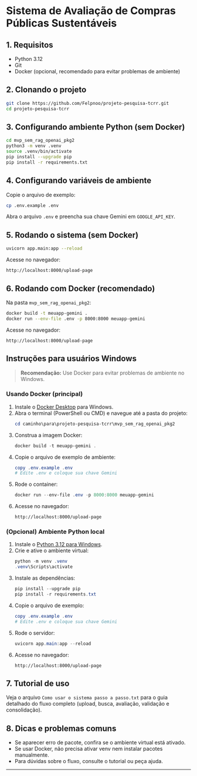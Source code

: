 # Sistema de Avaliação de Compras Públicas Sustentáveis

## 1. Requisitos
- Python 3.12
- Git
- Docker (opcional, recomendado para evitar problemas de ambiente)

## 2. Clonando o projeto
```bash
git clone https://github.com/Felpnoo/projeto-pesquisa-tcrr.git
cd projeto-pesquisa-tcrr
```

## 3. Configurando ambiente Python (sem Docker)
```bash
cd mvp_sem_rag_openai_pkg2
python3 -m venv .venv
source .venv/bin/activate
pip install --upgrade pip
pip install -r requirements.txt
```

## 4. Configurando variáveis de ambiente
Copie o arquivo de exemplo:
```bash
cp .env.example .env
```
Abra o arquivo `.env` e preencha sua chave Gemini em `GOOGLE_API_KEY`.

## 5. Rodando o sistema (sem Docker)
```bash
uvicorn app.main:app --reload
```
Acesse no navegador:
```
http://localhost:8000/upload-page
```

## 6. Rodando com Docker (recomendado)
Na pasta `mvp_sem_rag_openai_pkg2`:
```bash
docker build -t meuapp-gemini .
docker run --env-file .env -p 8000:8000 meuapp-gemini
```
Acesse no navegador:
```
http://localhost:8000/upload-page
```

## Instruções para usuários Windows

> **Recomendação:** Use Docker para evitar problemas de ambiente no Windows.

### Usando Docker (principal)
1. Instale o [Docker Desktop](https://www.docker.com/products/docker-desktop/) para Windows.
2. Abra o terminal (PowerShell ou CMD) e navegue até a pasta do projeto:
   ```powershell
   cd caminho\para\projeto-pesquisa-tcrr\mvp_sem_rag_openai_pkg2
   ```
3. Construa a imagem Docker:
   ```powershell
   docker build -t meuapp-gemini .
   ```
4. Copie o arquivo de exemplo de ambiente:
   ```powershell
   copy .env.example .env
   # Edite .env e coloque sua chave Gemini
   ```
5. Rode o container:
   ```powershell
   docker run --env-file .env -p 8000:8000 meuapp-gemini
   ```
6. Acesse no navegador:
   ```
   http://localhost:8000/upload-page
   ```

### (Opcional) Ambiente Python local
1. Instale o [Python 3.12 para Windows](https://www.python.org/downloads/windows/).
2. Crie e ative o ambiente virtual:
   ```powershell
   python -m venv .venv
   .venv\Scripts\activate
   ```
3. Instale as dependências:
   ```powershell
   pip install --upgrade pip
   pip install -r requirements.txt
   ```
4. Copie o arquivo de exemplo:
   ```powershell
   copy .env.example .env
   # Edite .env e coloque sua chave Gemini
   ```
5. Rode o servidor:
   ```powershell
   uvicorn app.main:app --reload
   ```
6. Acesse no navegador:
   ```
   http://localhost:8000/upload-page
   ```

## 7. Tutorial de uso
Veja o arquivo `Como usar o sistema passo a passo.txt` para o guia detalhado do fluxo completo (upload, busca, avaliação, validação e consolidação).

## 8. Dicas e problemas comuns
- Se aparecer erro de pacote, confira se o ambiente virtual está ativado.
- Se usar Docker, não precisa ativar venv nem instalar pacotes manualmente.
- Para dúvidas sobre o fluxo, consulte o tutorial ou peça ajuda.

---
